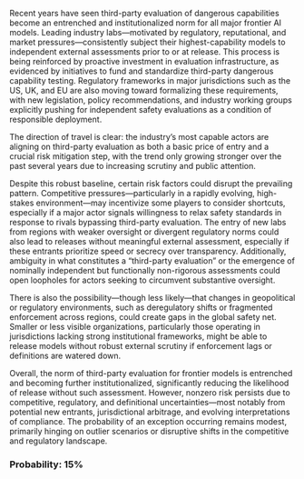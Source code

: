 Recent years have seen third-party evaluation of dangerous capabilities become an entrenched and institutionalized norm for all major frontier AI models. Leading industry labs—motivated by regulatory, reputational, and market pressures—consistently subject their highest-capability models to independent external assessments prior to or at release. This process is being reinforced by proactive investment in evaluation infrastructure, as evidenced by initiatives to fund and standardize third-party dangerous capability testing. Regulatory frameworks in major jurisdictions such as the US, UK, and EU are also moving toward formalizing these requirements, with new legislation, policy recommendations, and industry working groups explicitly pushing for independent safety evaluations as a condition of responsible deployment.

The direction of travel is clear: the industry’s most capable actors are aligning on third-party evaluation as both a basic price of entry and a crucial risk mitigation step, with the trend only growing stronger over the past several years due to increasing scrutiny and public attention.

Despite this robust baseline, certain risk factors could disrupt the prevailing pattern. Competitive pressures—particularly in a rapidly evolving, high-stakes environment—may incentivize some players to consider shortcuts, especially if a major actor signals willingness to relax safety standards in response to rivals bypassing third-party evaluation. The entry of new labs from regions with weaker oversight or divergent regulatory norms could also lead to releases without meaningful external assessment, especially if these entrants prioritize speed or secrecy over transparency. Additionally, ambiguity in what constitutes a “third-party evaluation” or the emergence of nominally independent but functionally non-rigorous assessments could open loopholes for actors seeking to circumvent substantive oversight.

There is also the possibility—though less likely—that changes in geopolitical or regulatory environments, such as deregulatory shifts or fragmented enforcement across regions, could create gaps in the global safety net. Smaller or less visible organizations, particularly those operating in jurisdictions lacking strong institutional frameworks, might be able to release models without robust external scrutiny if enforcement lags or definitions are watered down.

Overall, the norm of third-party evaluation for frontier models is entrenched and becoming further institutionalized, significantly reducing the likelihood of release without such assessment. However, nonzero risk persists due to competitive, regulatory, and definitional uncertainties—most notably from potential new entrants, jurisdictional arbitrage, and evolving interpretations of compliance. The probability of an exception occurring remains modest, primarily hinging on outlier scenarios or disruptive shifts in the competitive and regulatory landscape.

### Probability: 15%